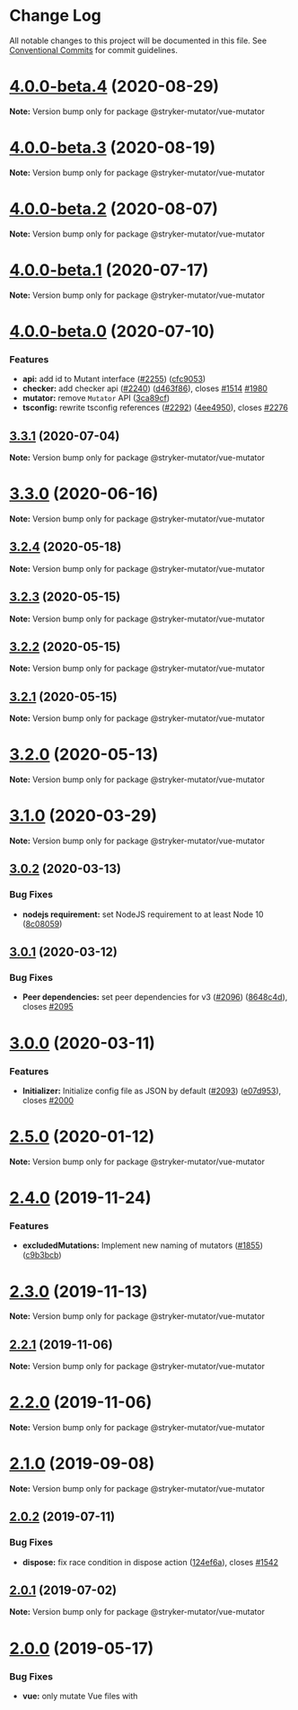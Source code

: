 # Change Log

All notable changes to this project will be documented in this file.
See [Conventional Commits](https://conventionalcommits.org) for commit guidelines.

# [4.0.0-beta.4](https://github.com/stryker-mutator/stryker/compare/v4.0.0-beta.3...v4.0.0-beta.4) (2020-08-29)

**Note:** Version bump only for package @stryker-mutator/vue-mutator





# [4.0.0-beta.3](https://github.com/stryker-mutator/stryker/compare/v4.0.0-beta.2...v4.0.0-beta.3) (2020-08-19)

**Note:** Version bump only for package @stryker-mutator/vue-mutator





# [4.0.0-beta.2](https://github.com/stryker-mutator/stryker/compare/v4.0.0-beta.1...v4.0.0-beta.2) (2020-08-07)

**Note:** Version bump only for package @stryker-mutator/vue-mutator





# [4.0.0-beta.1](https://github.com/stryker-mutator/stryker/compare/v4.0.0-beta.0...v4.0.0-beta.1) (2020-07-17)

**Note:** Version bump only for package @stryker-mutator/vue-mutator





# [4.0.0-beta.0](https://github.com/stryker-mutator/stryker/compare/v3.3.1...v4.0.0-beta.0) (2020-07-10)


### Features

* **api:** add id to Mutant interface ([#2255](https://github.com/stryker-mutator/stryker/issues/2255)) ([cfc9053](https://github.com/stryker-mutator/stryker/commit/cfc90537d0b9815cba2b44b9681d171ca602766e))
* **checker:** add checker api ([#2240](https://github.com/stryker-mutator/stryker/issues/2240)) ([d463f86](https://github.com/stryker-mutator/stryker/commit/d463f8639437c114da4fe30115652e8a470dd179)), closes [#1514](https://github.com/stryker-mutator/stryker/issues/1514) [#1980](https://github.com/stryker-mutator/stryker/issues/1980)
* **mutator:** remove `Mutator` API ([3ca89cf](https://github.com/stryker-mutator/stryker/commit/3ca89cf7e23af70f83e0c0ac02ab5241fc0790ff))
* **tsconfig:** rewrite tsconfig references ([#2292](https://github.com/stryker-mutator/stryker/issues/2292)) ([4ee4950](https://github.com/stryker-mutator/stryker/commit/4ee4950bebd8db9c2f5a514edee57de55c040526)), closes [#2276](https://github.com/stryker-mutator/stryker/issues/2276)





## [3.3.1](https://github.com/stryker-mutator/stryker/compare/v3.3.0...v3.3.1) (2020-07-04)

**Note:** Version bump only for package @stryker-mutator/vue-mutator





# [3.3.0](https://github.com/stryker-mutator/stryker/compare/v3.2.4...v3.3.0) (2020-06-16)

**Note:** Version bump only for package @stryker-mutator/vue-mutator





## [3.2.4](https://github.com/stryker-mutator/stryker/compare/v3.2.3...v3.2.4) (2020-05-18)

**Note:** Version bump only for package @stryker-mutator/vue-mutator





## [3.2.3](https://github.com/stryker-mutator/stryker/compare/v3.2.2...v3.2.3) (2020-05-15)

**Note:** Version bump only for package @stryker-mutator/vue-mutator





## [3.2.2](https://github.com/stryker-mutator/stryker/compare/v3.2.1...v3.2.2) (2020-05-15)

**Note:** Version bump only for package @stryker-mutator/vue-mutator





## [3.2.1](https://github.com/stryker-mutator/stryker/compare/v3.2.0...v3.2.1) (2020-05-15)

**Note:** Version bump only for package @stryker-mutator/vue-mutator





# [3.2.0](https://github.com/stryker-mutator/stryker/compare/v3.1.0...v3.2.0) (2020-05-13)

**Note:** Version bump only for package @stryker-mutator/vue-mutator






# [3.1.0](https://github.com/stryker-mutator/stryker/compare/v3.0.2...v3.1.0) (2020-03-29)

**Note:** Version bump only for package @stryker-mutator/vue-mutator





## [3.0.2](https://github.com/stryker-mutator/stryker/compare/v3.0.1...v3.0.2) (2020-03-13)


### Bug Fixes

* **nodejs requirement:** set NodeJS requirement to at least Node 10 ([8c08059](https://github.com/stryker-mutator/stryker/commit/8c080594a87d638ea4349ee69e05ed6c7eba6463))





## [3.0.1](https://github.com/stryker-mutator/stryker/compare/v3.0.0...v3.0.1) (2020-03-12)


### Bug Fixes

* **Peer dependencies:** set peer dependencies for v3 ([#2096](https://github.com/stryker-mutator/stryker/issues/2096)) ([8648c4d](https://github.com/stryker-mutator/stryker/commit/8648c4d9c70ce032841371c6041ebb76bf099948)), closes [#2095](https://github.com/stryker-mutator/stryker/issues/2095)





# [3.0.0](https://github.com/stryker-mutator/stryker/compare/v2.5.0...v3.0.0) (2020-03-11)


### Features

* **Initializer:** Initialize config file as JSON by default ([#2093](https://github.com/stryker-mutator/stryker/issues/2093)) ([e07d953](https://github.com/stryker-mutator/stryker/commit/e07d9535084881180d5abf7b58bece1b65f2455f)), closes [#2000](https://github.com/stryker-mutator/stryker/issues/2000)






# [2.5.0](https://github.com/stryker-mutator/stryker/compare/v2.4.0...v2.5.0) (2020-01-12)

**Note:** Version bump only for package @stryker-mutator/vue-mutator





# [2.4.0](https://github.com/stryker-mutator/stryker/compare/v2.3.0...v2.4.0) (2019-11-24)


### Features

* **excludedMutations:** Implement new naming of mutators ([#1855](https://github.com/stryker-mutator/stryker/issues/1855)) ([c9b3bcb](https://github.com/stryker-mutator/stryker/commit/c9b3bcb))





# [2.3.0](https://github.com/stryker-mutator/stryker/compare/v2.2.1...v2.3.0) (2019-11-13)

**Note:** Version bump only for package @stryker-mutator/vue-mutator





## [2.2.1](https://github.com/stryker-mutator/stryker/compare/v2.2.0...v2.2.1) (2019-11-06)

**Note:** Version bump only for package @stryker-mutator/vue-mutator





# [2.2.0](https://github.com/stryker-mutator/stryker/compare/v2.1.0...v2.2.0) (2019-11-06)

**Note:** Version bump only for package @stryker-mutator/vue-mutator





# [2.1.0](https://github.com/stryker-mutator/stryker/compare/v2.0.2...v2.1.0) (2019-09-08)

**Note:** Version bump only for package @stryker-mutator/vue-mutator





## [2.0.2](https://github.com/stryker-mutator/stryker/compare/v2.0.1...v2.0.2) (2019-07-11)


### Bug Fixes

* **dispose:** fix race condition in dispose action ([124ef6a](https://github.com/stryker-mutator/stryker/commit/124ef6a)), closes [#1542](https://github.com/stryker-mutator/stryker/issues/1542)





## [2.0.1](https://github.com/stryker-mutator/stryker/compare/v2.0.0...v2.0.1) (2019-07-02)

**Note:** Version bump only for package @stryker-mutator/vue-mutator





# [2.0.0](https://github.com/stryker-mutator/stryker/compare/v1.3.1...v2.0.0) (2019-05-17)


### Bug Fixes

* **vue:** only mutate Vue files with <script> blocks ([#1540](https://github.com/stryker-mutator/stryker/issues/1540)) ([ee4d27c](https://github.com/stryker-mutator/stryker/commit/ee4d27c))


### Features

* **node 6:** drop support for node 6 ([#1517](https://github.com/stryker-mutator/stryker/issues/1517)) ([801d7cd](https://github.com/stryker-mutator/stryker/commit/801d7cd))


### BREAKING CHANGES

* **node 6:** support for Node 6 has been dropped. Node 8 or higher is now required.





## [1.3.1](https://github.com/stryker-mutator/stryker/compare/v1.3.0...v1.3.1) (2019-04-26)

**Note:** Version bump only for package @stryker-mutator/vue-mutator





# [1.3.0](https://github.com/stryker-mutator/stryker/compare/v1.2.0...v1.3.0) (2019-04-24)

**Note:** Version bump only for package @stryker-mutator/vue-mutator





# [1.2.0](https://github.com/stryker-mutator/stryker/compare/v1.1.1...v1.2.0) (2019-04-02)

**Note:** Version bump only for package @stryker-mutator/vue-mutator





## [1.1.1](https://github.com/stryker-mutator/stryker/compare/v1.1.0...v1.1.1) (2019-03-21)

**Note:** Version bump only for package @stryker-mutator/vue-mutator





# [1.1.0](https://github.com/stryker-mutator/stryker/compare/v1.0.3...v1.1.0) (2019-03-04)

**Note:** Version bump only for package @stryker-mutator/vue-mutator





## [1.0.3](https://github.com/stryker-mutator/stryker/compare/v1.0.2...v1.0.3) (2019-02-26)

**Note:** Version bump only for package @stryker-mutator/vue-mutator





## [1.0.2](https://github.com/stryker-mutator/stryker/compare/v1.0.1...v1.0.2) (2019-02-13)


### Bug Fixes

* **stryker init:** update metadata for `stryker init` command ([#1403](https://github.com/stryker-mutator/stryker/issues/1403)) ([38f269b](https://github.com/stryker-mutator/stryker/commit/38f269b)), closes [#1402](https://github.com/stryker-mutator/stryker/issues/1402)





## [1.0.1](https://github.com/stryker-mutator/stryker/compare/v1.0.0...v1.0.1) (2019-02-13)

**Note:** Version bump only for package @stryker-mutator/vue-mutator





## [1.0.0](https://github.com/stryker-mutator/stryker/compare/stryker-vue-mutator@0.4.1...@stryker-mutator/vue-mutator@1.0.0) (2019-02-13)


### Features

* **ES5 support:** remove ES5 mutator ([#1370](https://github.com/stryker-mutator/stryker/issues/1370)) ([cb585b4](https://github.com/stryker-mutator/stryker/commit/cb585b4))
* **rename:** rename `stryker-xxx-xxx` -> `[@stryker-mutator](https://github.com/stryker-mutator)/xxx-xxx` ([1bbd6ff](https://github.com/stryker-mutator/stryker/commit/1bbd6ff))


### BREAKING CHANGES

* **rename:** The core package and plugins have been renamed: stryker-vue-mutator -> @stryker-mutator/vue-mutator
* **ES5 support:** Remove the ES5 mutator. The 'javascript' mutator is now the default mutator. Users without a mutator plugin should install `@stryker-mutator/javascript-mutator`.





## [0.4.1](https://github.com/stryker-mutator/stryker/compare/stryker-vue-mutator@0.4.0...stryker-vue-mutator@0.4.1) (2019-02-12)

**Note:** Version bump only for package stryker-vue-mutator





# [0.4.0](https://github.com/stryker-mutator/stryker/compare/stryker-vue-mutator@0.3.0...stryker-vue-mutator@0.4.0) (2019-02-08)


### Features

* **mutators:** Remove side effects from mutator plugins ([#1352](https://github.com/stryker-mutator/stryker/issues/1352)) ([edaf401](https://github.com/stryker-mutator/stryker/commit/edaf401))





<a name="0.3.0"></a>
# [0.3.0](https://github.com/stryker-mutator/stryker/compare/stryker-vue-mutator@0.2.14...stryker-vue-mutator@0.3.0) (2018-12-23)


### Features

* **stryker-api:** Support stryker-api 0.23 ([#1293](https://github.com/stryker-mutator/stryker/issues/1293)) ([10720ad](https://github.com/stryker-mutator/stryker/commit/10720ad))




<a name="0.2.14"></a>
## [0.2.14](https://github.com/stryker-mutator/stryker/compare/stryker-vue-mutator@0.2.13...stryker-vue-mutator@0.2.14) (2018-12-12)




**Note:** Version bump only for package stryker-vue-mutator

<a name="0.2.13"></a>
## [0.2.13](https://github.com/stryker-mutator/stryker/compare/stryker-vue-mutator@0.2.12...stryker-vue-mutator@0.2.13) (2018-11-29)


### Bug Fixes

* **stryker-api:** Update stryker-api peer dependency version ([677fc28](https://github.com/stryker-mutator/stryker/commit/677fc28))




<a name="0.2.12"></a>
## [0.2.12](https://github.com/stryker-mutator/stryker/compare/stryker-vue-mutator@0.2.11...stryker-vue-mutator@0.2.12) (2018-11-29)




**Note:** Version bump only for package stryker-vue-mutator

<a name="0.2.11"></a>
## [0.2.11](https://github.com/stryker-mutator/stryker/compare/stryker-vue-mutator@0.2.10...stryker-vue-mutator@0.2.11) (2018-11-21)




**Note:** Version bump only for package stryker-vue-mutator

<a name="0.2.10"></a>
## [0.2.10](https://github.com/stryker-mutator/stryker/compare/stryker-vue-mutator@0.2.9...stryker-vue-mutator@0.2.10) (2018-11-13)




**Note:** Version bump only for package stryker-vue-mutator

<a name="0.2.9"></a>
## [0.2.9](https://github.com/stryker-mutator/stryker/compare/stryker-vue-mutator@0.2.8...stryker-vue-mutator@0.2.9) (2018-11-07)




**Note:** Version bump only for package stryker-vue-mutator

<a name="0.2.8"></a>
## [0.2.8](https://github.com/stryker-mutator/stryker/compare/stryker-vue-mutator@0.2.6...stryker-vue-mutator@0.2.8) (2018-10-15)


### Bug Fixes

* **version:** Version bump for failed release ([8cf9e87](https://github.com/stryker-mutator/stryker/commit/8cf9e87))




<a name="0.2.6"></a>
## [0.2.6](https://github.com/stryker-mutator/stryker/compare/stryker-vue-mutator@0.2.5...stryker-vue-mutator@0.2.6) (2018-10-06)




**Note:** Version bump only for package stryker-vue-mutator

<a name="0.2.5"></a>
## [0.2.5](https://github.com/stryker-mutator/stryker/compare/stryker-vue-mutator@0.2.4...stryker-vue-mutator@0.2.5) (2018-10-03)




**Note:** Version bump only for package stryker-vue-mutator

<a name="0.2.4"></a>
## [0.2.4](https://github.com/stryker-mutator/stryker/compare/stryker-vue-mutator@0.2.3...stryker-vue-mutator@0.2.4) (2018-09-30)




**Note:** Version bump only for package stryker-vue-mutator

<a name="0.2.3"></a>
## [0.2.3](https://github.com/stryker-mutator/stryker/compare/stryker-vue-mutator@0.2.2...stryker-vue-mutator@0.2.3) (2018-09-14)




**Note:** Version bump only for package stryker-vue-mutator

<a name="0.2.2"></a>
## [0.2.2](https://github.com/stryker-mutator/stryker/compare/stryker-vue-mutator@0.2.1...stryker-vue-mutator@0.2.2) (2018-08-28)




**Note:** Version bump only for package stryker-vue-mutator

<a name="0.2.1"></a>
## [0.2.1](https://github.com/stryker-mutator/stryker/compare/stryker-vue-mutator@0.2.0...stryker-vue-mutator@0.2.1) (2018-08-21)




**Note:** Version bump only for package stryker-vue-mutator

<a name="0.2.0"></a>
# [0.2.0](https://github.com/stryker-mutator/stryker/compare/stryker-vue-mutator@0.1.2...stryker-vue-mutator@0.2.0) (2018-08-19)


### Features

* **stryker config:** rename config setting `reporter` to `reporters` ([#1088](https://github.com/stryker-mutator/stryker/issues/1088)) ([584218a](https://github.com/stryker-mutator/stryker/commit/584218a)), closes [#793](https://github.com/stryker-mutator/stryker/issues/793)




<a name="0.1.2"></a>
## [0.1.2](https://github.com/stryker-mutator/stryker/compare/stryker-vue-mutator@0.1.1...stryker-vue-mutator@0.1.2) (2018-08-17)


### Bug Fixes

* **dependencies:** support stryker-api 0.19.0 ([#1087](https://github.com/stryker-mutator/stryker/issues/1087)) ([44ce923](https://github.com/stryker-mutator/stryker/commit/44ce923))




<a name="0.1.1"></a>
## [0.1.1](https://github.com/stryker-mutator/stryker/compare/stryker-vue-mutator@0.1.0...stryker-vue-mutator@0.1.1) (2018-08-17)




**Note:** Version bump only for package stryker-vue-mutator

<a name="0.1.0"></a>
# 0.1.0 (2018-08-16)


### Features

* **Vue:** add Vue mutator ([#723](https://github.com/stryker-mutator/stryker/issues/723)) ([bc28fb6](https://github.com/stryker-mutator/stryker/commit/bc28fb6)), closes [#579](https://github.com/stryker-mutator/stryker/issues/579)
